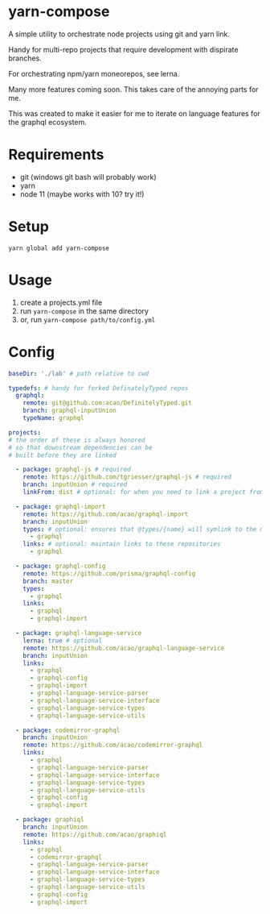 # yarn-compose

A simple utility to orchestrate node projects using git and yarn link.

Handy for multi-repo projects that require development with dispirate branches.

For orchestrating npm/yarn moneorepos, see lerna.

Many more features coming soon. This takes care of the annoying parts for me.

This was created to make it easier for me to iterate on language features for the graphql ecosystem.

# Requirements

- git (windows git bash will probably work)
- yarn
- node 11 (maybe works with 10? try it!)

# Setup

`yarn global add yarn-compose`

# Usage

1. create a projects.yml file
1. run `yarn-compose` in the same directory
1. or, run `yarn-compose path/to/config.yml`

# Config

```yml
baseDir: './lab' # path relative to cwd

typedefs: # handy for forked DefinatelyTyped repos
  graphql:
    remote: git@github.com:acao/DefinitelyTyped.git
    branch: graphql-inputUnion
    typeName: graphql

projects: 
# the order of these is always honored
# so that downstream dependencies can be
# built before they are linked

  - package: graphql-js # required
    remote: https://github.com/tgriesser/graphql-js # required
    branch: inputUnion # required
    linkFrom: dist # optional: for when you need to link a project from its subdirectory

  - package: graphql-import
    remote: https://github.com/acao/graphql-import
    branch: inputUnion
    types: # optional: ensures that @types/{name} will symlink to the matching entry above
      - graphql
    links: # optional: maintain links to these repositories
      - graphql

  - package: graphql-config
    remote: https://github.com/prisma/graphql-config
    branch: master
    types:
      - graphql
    links:
      - graphql
      - graphql-import

  - package: graphql-language-service
    lerna: true # optional
    remote: https://github.com/acao/graphql-language-service
    branch: inputUnion
    links:
      - graphql
      - graphql-config
      - graphql-import
      - graphql-language-service-parser
      - graphql-language-service-interface
      - graphql-language-service-types
      - graphql-language-service-utils

  - package: codemirror-graphql
    branch: inputUnion
    remote: https://github.com/acao/codemirror-graphql
    links:
      - graphql
      - graphql-language-service-parser
      - graphql-language-service-interface
      - graphql-language-service-types
      - graphql-language-service-utils
      - graphql-config
      - graphql-import

  - package: graphiql
    branch: inputUnion
    remote: https://github.com/acao/graphiql
    links:
      - graphql
      - codemirror-graphql
      - graphql-language-service-parser
      - graphql-language-service-interface
      - graphql-language-service-types
      - graphql-language-service-utils
      - graphql-config
      - graphql-import
```
